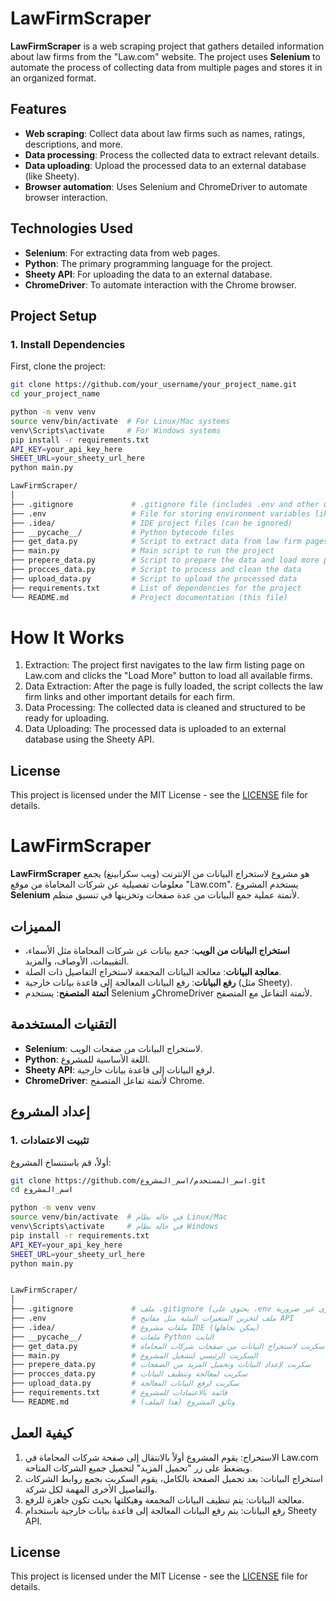 # **LawFirmScraper**

**LawFirmScraper** is a web scraping project that gathers detailed information about law firms from the "Law.com" website. The project uses **Selenium** to automate the process of collecting data from multiple pages and stores it in an organized format.

## **Features**

- **Web scraping**: Collect data about law firms such as names, ratings, descriptions, and more.
- **Data processing**: Process the collected data to extract relevant details.
- **Data uploading**: Upload the processed data to an external database (like Sheety).
- **Browser automation**: Uses Selenium and ChromeDriver to automate browser interaction.

## **Technologies Used**

- **Selenium**: For extracting data from web pages.
- **Python**: The primary programming language for the project.
- **Sheety API**: For uploading the data to an external database.
- **ChromeDriver**: To automate interaction with the Chrome browser.

## **Project Setup**

### 1. **Install Dependencies**

First, clone the project:

```bash
git clone https://github.com/your_username/your_project_name.git
cd your_project_name

python -m venv venv
source venv/bin/activate  # For Linux/Mac systems
venv\Scripts\activate     # For Windows systems
pip install -r requirements.txt
API_KEY=your_api_key_here
SHEET_URL=your_sheety_url_here
python main.py

LawFirmScraper/
│
├── .gitignore             # .gitignore file (includes .env and other unnecessary files)
├── .env                   # File for storing environment variables like API keys
├── .idea/                 # IDE project files (can be ignored)
├── __pycache__/           # Python bytecode files
├── get_data.py            # Script to extract data from law firm pages
├── main.py                # Main script to run the project
├── prepere_data.py        # Script to prepare the data and load more pages
├── procces_data.py        # Script to process and clean the data
├── upload_data.py         # Script to upload the processed data
├── requirements.txt       # List of dependencies for the project
└── README.md              # Project documentation (this file)
```


# How It Works
1. Extraction: The project first navigates to the law firm listing page on Law.com and clicks the "Load More" button to load all available firms.
2. Data Extraction: After the page is fully loaded, the script collects the law firm links and other important details for each firm.
3. Data Processing: The collected data is cleaned and structured to be ready for uploading.
4. Data Uploading: The processed data is uploaded to an external database using the Sheety API.

## License

This project is licensed under the MIT License - see the [LICENSE](LICENSE) file for details.
##
##

##


# **LawFirmScraper**

**LawFirmScraper** هو مشروع لاستخراج البيانات من الإنترنت (ويب سكرابينغ) يجمع معلومات تفصيلية عن شركات المحاماة من موقع "Law.com". يستخدم المشروع **Selenium** لأتمتة عملية جمع البيانات من عدة صفحات وتخزينها في تنسيق منظم.

## **المميزات**

- **استخراج البيانات من الويب**: جمع بيانات عن شركات المحاماة مثل الأسماء، التقييمات، الأوصاف، والمزيد.
- **معالجة البيانات**: معالجة البيانات المجمعة لاستخراج التفاصيل ذات الصلة.
- **رفع البيانات**: رفع البيانات المعالجة إلى قاعدة بيانات خارجية (مثل Sheety).
- **أتمتة المتصفح**: يستخدم Selenium وChromeDriver لأتمتة التفاعل مع المتصفح.

## **التقنيات المستخدمة**

- **Selenium**: لاستخراج البيانات من صفحات الويب.
- **Python**: اللغة الأساسية للمشروع.
- **Sheety API**: لرفع البيانات إلى قاعدة بيانات خارجية.
- **ChromeDriver**: لأتمتة تفاعل المتصفح Chrome.

## **إعداد المشروع**

### 1. **تثبيت الاعتمادات**

أولاً، قم باستنساخ المشروع:

```bash
git clone https://github.com/اسم_المستخدم/اسم_المشروع.git
cd اسم_المشروع

python -m venv venv
source venv/bin/activate  # في حالة نظام Linux/Mac
venv\Scripts\activate     # في حالة نظام Windows
pip install -r requirements.txt
API_KEY=your_api_key_here
SHEET_URL=your_sheety_url_here
python main.py


LawFirmScraper/
│
├── .gitignore             # ملف .gitignore (يحتوي على .env وملفات أخرى غير ضرورية)
├── .env                   # ملف لتخزين المتغيرات البيئية مثل مفاتيح API
├── .idea/                 # ملفات مشروع IDE (يمكن تجاهلها)
├── __pycache__/           # ملفات Python البايت
├── get_data.py            # سكربت لاستخراج البيانات من صفحات شركات المحاماة
├── main.py                # السكربت الرئيسي لتشغيل المشروع
├── prepere_data.py        # سكربت لإعداد البيانات وتحميل المزيد من الصفحات
├── procces_data.py        # سكربت لمعالجة وتنظيف البيانات
├── upload_data.py         # سكربت لرفع البيانات المعالجة
├── requirements.txt       # قائمة بالاعتمادات للمشروع
└── README.md              # وثائق المشروع (هذا الملف)
```

## **كيفية العمل**
1. الاستخراج: يقوم المشروع أولاً بالانتقال إلى صفحة شركات المحاماة في Law.com ويضغط على زر "تحميل المزيد" لتحميل جميع الشركات المتاحة.
2. استخراج البيانات: بعد تحميل الصفحة بالكامل، يقوم السكربت بجمع روابط الشركات والتفاصيل الأخرى المهمة لكل شركة.
3. معالجة البيانات: يتم تنظيف البيانات المجمعة وهيكلتها بحيث تكون جاهزة للرفع.
4. رفع البيانات: يتم رفع البيانات المعالجة إلى قاعدة بيانات خارجية باستخدام Sheety API.


## License

This project is licensed under the MIT License - see the [LICENSE](LICENSE) file for details.

